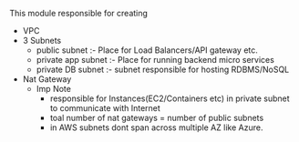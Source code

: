 This module responsible for creating
- VPC
- 3 Subnets
  - public subnet      :- Place for Load Balancers/API gateway etc.
  - private app subnet :- Place for running backend micro services
  - private DB subnet :- subnet responsible for hosting RDBMS/NoSQL
- Nat Gateway
  - Imp Note
    - responsible for Instances(EC2/Containers etc) in private subnet to communicate with Internet
    - toal number of nat gateways = number of public subnets
    - in AWS subnets dont span across multiple AZ like Azure.
  
